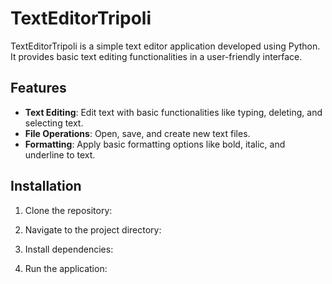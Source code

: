 # TextEditorTripoli

TextEditorTripoli is a simple text editor application developed using Python. It provides basic text editing functionalities in a user-friendly interface.

## Features

- **Text Editing**: Edit text with basic functionalities like typing, deleting, and selecting text.
- **File Operations**: Open, save, and create new text files.
- **Formatting**: Apply basic formatting options like bold, italic, and underline to text.

## Installation

1. Clone the repository:

2. Navigate to the project directory:

3. Install dependencies:

4. Run the application:

